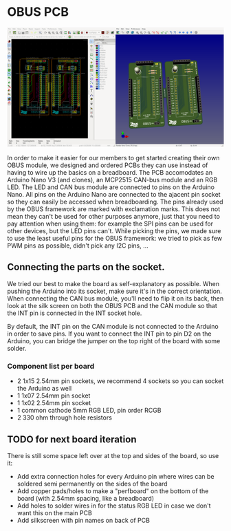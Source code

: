 # OBUS PCB

![The panelized OBUS PCB](./pcb_kicad.png)

In order to make it easier for our members to get started creating their own OBUS module,
we designed and ordered PCBs they can use instead of having to wire up the basics
on a breadboard. The PCB accomodates an Arduino Nano V3 (and clones), an MCP2515 CAN-bus module
and an RGB LED. The LED and CAN bus module are connected to pins on the
Arduino Nano. All pins on the Arduino Nano are connected to the ajacent pin socket so
they can easily be accessed when breadboarding.
The pins already used by the OBUS framework are marked with exclamation marks. This does
not mean they can't be used for other purposes anymore, just that you need to pay
attention when using them: for example the SPI pins can be used for other devices, but
the LED pins can't. While picking the pins, we made sure to use the least useful pins
for the OBUS framework: we tried to pick as few PWM pins as possible, didn't pick any I2C
pins, ...

## Connecting the parts on the socket.

We tried our best to make the board as self-explanatory as possible. When pushing the
Arduino into its socket, make sure it's in the correct orientation. When connecting the
CAN bus module, you'll need to flip it on its back, then look at the silk screen on both
the OBUS PCB and the CAN module so that the INT pin is connected in the INT socket hole.

By default, the INT pin on the CAN module is not connected to the Arduino in order to
save pins. If you want to connect the INT pin to pin D2 on the Arduino, you can bridge
the jumper on the top right of the board with some solder.

### Component list per board

- 2 1x15 2.54mm pin sockets, we recommend 4 sockets so you can socket the Arduino as well
- 1 1x07 2.54mm pin socket
- 1 1x02 2.54mm pin socket
- 1 common cathode 5mm RGB LED, pin order RCGB
- 2 330 ohm through hole resistors

## TODO for next board iteration

There is still some space left over at the top and sides of the board, so use it:

- Add extra connection holes for every Arduino pin where wires can be soldered semi permanently on the sides of the board
- Add copper pads/holes to make a "perfboard" on the bottom of the board (with 2.54mm spacing, like a breadboard)
- Add holes to solder wires in for the status RGB LED in case we don't want this on the main PCB
- Add silkscreen with pin names on back of PCB
